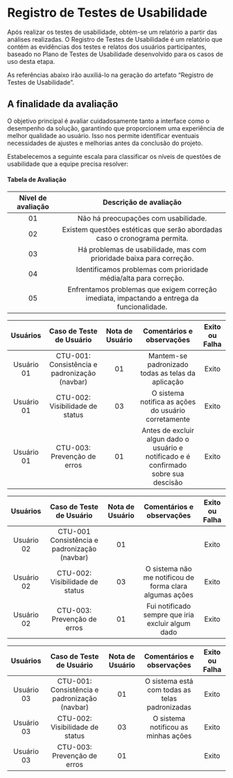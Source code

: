 # Registro de Testes de Usabilidade

Após realizar os testes de usabilidade, obtém-se um relatório a partir das análises realizadas. O Registro de Testes de Usabilidade é um relatório que contém as evidências dos testes e relatos dos usuários participantes, baseado no Plano de Testes de Usabilidade desenvolvido para os casos de uso desta etapa.

As referências abaixo irão auxiliá-lo na geração do artefato “Registro de Testes de Usabilidade”.

<h2>A finalidade da avaliação</h2>

O objetivo principal é avaliar cuidadosamente tanto a interface como o desempenho da solução, garantindo que proporcionem uma experiência de melhor qualidade ao usuário. Isso nos permite identificar eventuais necessidades de ajustes e melhorias antes da conclusão do projeto.


Estabelecemos a seguinte escala para classificar os níveis de questões de usabilidade que a equipe precisa resolver:




<h4>Tabela de Avaliação</h4>

|Nível de avaliação|Descrição de avaliação|
|:---:|:---:|
|01|Não há preocupações com usabilidade.|
|02|Existem questões estéticas que serão abordadas caso o cronograma permita.|
|03|Há problemas de usabilidade, mas com prioridade baixa para correção.|
|04|Identificamos problemas com prioridade média/alta para correção.|
|05|Enfrentamos problemas que exigem correção imediata, impactando a entrega da funcionalidade.|


|Usuários|Caso de Teste de Usuário |Nota de Usuário |Comentários e observações|Exito ou Falha|
|:---:|:---:|:---:|:---:|:---:|
|Usuário 01|CTU-001:  Consistência e padronização (navbar) |01| Mantem-se padronizado todas as telas da aplicação|Exito|
|Usuário 01|CTU-002: Visibilidade de status|03| O sistema notifica as ações do usuário corretamente|Exito|
|Usuário 01|CTU-003: Prevenção de erros|01| Antes de excluir algun dado o usuário e notificado e é confirmado sobre sua descisão|Exito| 

|Usuários|Caso de Teste de Usuário |Nota de Usuário |Comentários e observações|Exito ou Falha|
|:---:|:---:|:---:|:---:|:---:|
|Usuário 02|CTU-001  Consistência e padronização (navbar) |01| |Exito|
|Usuário 02|CTU-002: Visibilidade de status|03| O sistema não me notificou de forma clara algumas ações |Exito|
|Usuário 02|CTU-003: Prevenção de erros|01|Fui notificado sempre que iria excluir algum dado |Exito| 

|Usuários|Caso de Teste de Usuário |Nota de Usuário |Comentários e observações|Exito ou Falha|
|:---:|:---:|:---:|:---:|:---:|
|Usuário 03|CTU-001: Consistência e padronização (navbar) |01| O sistema está com todas as telas padronizadas|Exito|
|Usuário 03|CTU-002: Visibilidade de status|03| O sistema notificou as minhas ações|Exito|
|Usuário 03|CTU-003: Prevenção de erros|01| |Exito| 
